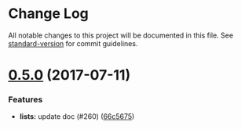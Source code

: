 # Change Log

All notable changes to this project will be documented in this file.
See [standard-version](https://github.com/conventional-changelog/standard-version) for commit guidelines.

<a name="0.5.0"></a>
# [0.5.0](https://github.com/ec-europa/europa-component-library/compare/@ec-europa/ecl-typography-lists@0.4.1...@ec-europa/ecl-typography-lists@0.5.0) (2017-07-11)


### Features

* **lists:** update doc (#260) ([66c5675](https://github.com/ec-europa/europa-component-library/commit/66c5675))
